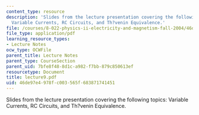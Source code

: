 ```yaml
---
content_type: resource
description: 'Slides from the lecture presentation covering the following topics:
  Variable Currents, RC Circuits, and Th?venin Equivalence.'
file: /courses/8-022-physics-ii-electricity-and-magnetism-fall-2004/46de97e4978fc003565f683871741451_lecture9.pdf
file_type: application/pdf
learning_resource_types:
- Lecture Notes
ocw_type: OCWFile
parent_title: Lecture Notes
parent_type: CourseSection
parent_uid: 7bfe8f48-8d1c-a982-f7bb-879c850613ef
resourcetype: Document
title: lecture9.pdf
uid: 46de97e4-978f-c003-565f-683871741451
---
```

Slides from the lecture presentation covering the following topics: Variable Currents, RC Circuits, and Th?venin Equivalence.

